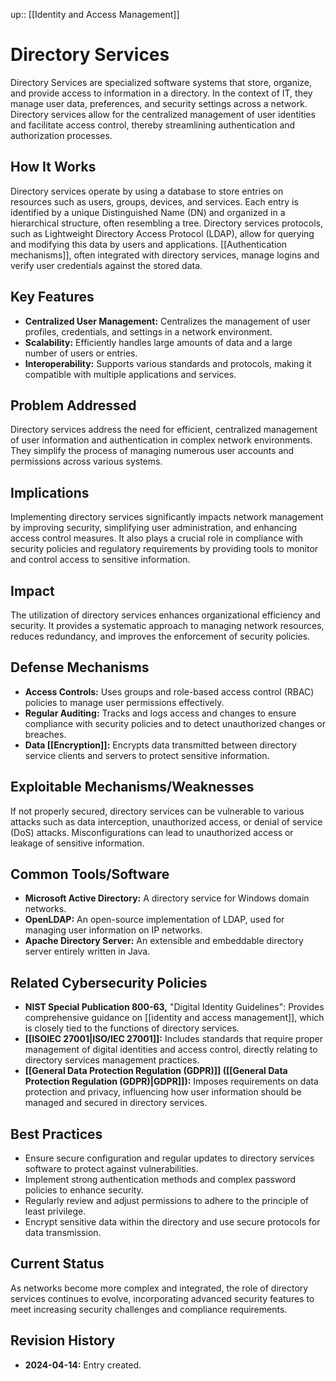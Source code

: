 up:: [[Identity and Access Management]]
# Directory Services

Directory Services are specialized software systems that store, organize, and provide access to information in a directory. In the context of IT, they manage user data, preferences, and security settings across a network. Directory services allow for the centralized management of user identities and facilitate access control, thereby streamlining authentication and authorization processes.

## How It Works

Directory services operate by using a database to store entries on resources such as users, groups, devices, and services. Each entry is identified by a unique Distinguished Name (DN) and organized in a hierarchical structure, often resembling a tree. Directory services protocols, such as Lightweight Directory Access Protocol (LDAP), allow for querying and modifying this data by users and applications. [[Authentication mechanisms]], often integrated with directory services, manage logins and verify user credentials against the stored data.

## Key Features

- **Centralized User Management:** Centralizes the management of user profiles, credentials, and settings in a network environment.
- **Scalability:** Efficiently handles large amounts of data and a large number of users or entries.
- **Interoperability:** Supports various standards and protocols, making it compatible with multiple applications and services.

## Problem Addressed

Directory services address the need for efficient, centralized management of user information and authentication in complex network environments. They simplify the process of managing numerous user accounts and permissions across various systems.

## Implications

Implementing directory services significantly impacts network management by improving security, simplifying user administration, and enhancing access control measures. It also plays a crucial role in compliance with security policies and regulatory requirements by providing tools to monitor and control access to sensitive information.

## Impact

The utilization of directory services enhances organizational efficiency and security. It provides a systematic approach to managing network resources, reduces redundancy, and improves the enforcement of security policies.

## Defense Mechanisms

- **Access Controls:** Uses groups and role-based access control (RBAC) policies to manage user permissions effectively.
- **Regular Auditing:** Tracks and logs access and changes to ensure compliance with security policies and to detect unauthorized changes or breaches.
- **Data [[Encryption]]:** Encrypts data transmitted between directory service clients and servers to protect sensitive information.

## Exploitable Mechanisms/Weaknesses

If not properly secured, directory services can be vulnerable to various attacks such as data interception, unauthorized access, or denial of service (DoS) attacks. Misconfigurations can lead to unauthorized access or leakage of sensitive information.

## Common Tools/Software

- **Microsoft Active Directory:** A directory service for Windows domain networks.
- **OpenLDAP:** An open-source implementation of LDAP, used for managing user information on IP networks.
- **Apache Directory Server:** An extensible and embeddable directory server entirely written in Java.

## Related Cybersecurity Policies

- **NIST Special Publication 800-63,** "Digital Identity Guidelines": Provides comprehensive guidance on [[identity and access management]], which is closely tied to the functions of directory services.
- **[[ISOIEC 27001|ISO/IEC 27001]]:** Includes standards that require proper management of digital identities and access control, directly relating to directory services management practices.
- **[[General Data Protection Regulation (GDPR)]] ([[General Data Protection Regulation (GDPR)|GDPR]]):** Imposes requirements on data protection and privacy, influencing how user information should be managed and secured in directory services.

## Best Practices

- Ensure secure configuration and regular updates to directory services software to protect against vulnerabilities.
- Implement strong authentication methods and complex password policies to enhance security.
- Regularly review and adjust permissions to adhere to the principle of least privilege.
- Encrypt sensitive data within the directory and use secure protocols for data transmission.

## Current Status

As networks become more complex and integrated, the role of directory services continues to evolve, incorporating advanced security features to meet increasing security challenges and compliance requirements.

## Revision History

- **2024-04-14:** Entry created.